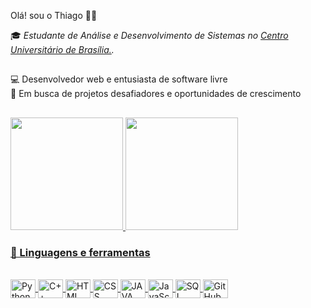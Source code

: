 Olá! sou o Thiago 🧑‍💻

<p>🎓 <em> Estudante de Análise e Desenvolvimento de Sistemas no <a href="https://www.uniceub.br/" target="_blank">Centro Universitário de Brasília.</a>.</em></p>

##

💻 Desenvolvedor web e entusiasta de software livre  
💼 Em busca de projetos desafiadores e oportunidades de crescimento

##

<div>
<a href="https://github.com/Raccoonvoor">
<img loading="lazy" height="180em" src="https://github-readme-stats.vercel.app/api/top-langs/?username=Raccoonvoor&layout=compact&langs_count=7&theme=dracula"/>
<img loading="lazy" height="180em" src="https://github-readme-stats.vercel.app/api?username=Raccoonvoor&show_icons=true&theme=dracula&include_all_commits=true&count_private=true"/>
</div>

### 🧰 Linguagens e ferramentas

<div style="display: inline_block"><br>
  <img align="center" alt="Python" height="30" width="40" src="https://cdn.jsdelivr.net/gh/devicons/devicon@latest/icons/python/python-original.svg" /> 
  <img align="center" alt="C++" height="30" width="40"  src="https://cdn.jsdelivr.net/gh/devicons/devicon@latest/icons/cplusplus/cplusplus-original.svg" /> 
  <img align="center" alt="HTML" height="30" width="40" src="https://cdn.jsdelivr.net/gh/devicons/devicon@latest/icons/html5/html5-plain.svg" />
  <img align="center" alt="CSS" height="30" width="40"  src="https://cdn.jsdelivr.net/gh/devicons/devicon@latest/icons/css3/css3-plain.svg" />
  <img align="center" alt="JAVA" height="30" width="40" src="https://cdn.jsdelivr.net/gh/devicons/devicon@latest/icons/java/java-original.svg" />
  <img align="center" alt="JavaScript" height="30" width="40"  src="https://cdn.jsdelivr.net/gh/devicons/devicon@latest/icons/javascript/javascript-original.svg" />
  <img align="center" alt="SQL" height="30" width="40"     src="https://cdn.jsdelivr.net/gh/devicons/devicon@latest/icons/mysql/mysql-original.svg" />
  <img align="center" alt="GitHub" height="30" width="40"  src="https://cdn.jsdelivr.net/gh/devicons/devicon@latest/icons/github/github-original.svg" />


</div>

